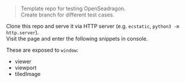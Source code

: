 > Template repo for testing OpenSeadragon.  
> Create branch for different test cases.

Clone this repo and serve it via HTTP server (e.g. `ecstatic`, `python3 -m http.server`).  
Visit the page and enter the following snippets in console.

These are exposed to `window`:
- viewer
- viewport
- tiledImage

